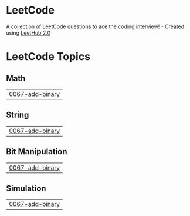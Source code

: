 # LeetCode
A collection of LeetCode questions to ace the coding interview! - Created using [LeetHub 2.0](https://github.com/maitreya2954/LeetHub-2.0-Firefox)

<!---LeetCode Topics Start-->
# LeetCode Topics
## Math
|  |
| ------- |
| [0067-add-binary](https://github.com/Rizame/LeetCode/tree/master/0067-add-binary) |
## String
|  |
| ------- |
| [0067-add-binary](https://github.com/Rizame/LeetCode/tree/master/0067-add-binary) |
## Bit Manipulation
|  |
| ------- |
| [0067-add-binary](https://github.com/Rizame/LeetCode/tree/master/0067-add-binary) |
## Simulation
|  |
| ------- |
| [0067-add-binary](https://github.com/Rizame/LeetCode/tree/master/0067-add-binary) |
<!---LeetCode Topics End-->
